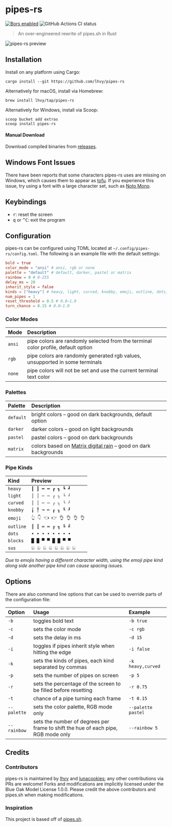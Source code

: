 # pipes-rs

[![Bors enabled](https://bors.tech/images/badge_small.svg)](https://app.bors.tech/repositories/32076) ![GitHub Actions CI status](https://github.com/lhvy/pipes-rs/actions/workflows/ci.yaml/badge.svg)

> An over-engineered rewrite of pipes.sh in Rust

![pipes-rs preview](https://github.com/lhvy/i/raw/master/pipes-rs-preview.gif)

## Installation

Install on any platform using Cargo:

```
cargo install --git https://github.com/lhvy/pipes-rs
```

Alternatively for macOS, install via Homebrew:

```
brew install lhvy/tap/pipes-rs
```

Alternatively for Windows, install via Scoop:

```
scoop bucket add extras
scoop install pipes-rs
```

#### Manual Download

Download compiled binaries from [releases](https://github.com/lhvy/pipes-rs/releases/latest).

## Windows Font Issues

There have been reports that some characters pipes-rs uses are missing on Windows, which causes them to appear as [tofu](https://en.wikipedia.org/wiki/Noto_fonts#Etymology). If you experience this issue, try using a font with a large character set, such as [Noto Mono](https://www.google.com/get/noto/).

## Keybindings

- <kbd>r</kbd>: reset the screen
- <kbd>q</kbd> or <kbd>^C</kbd>: exit the program

## Configuration

pipes-rs can be configured using TOML located at `~/.config/pipes-rs/config.toml`.
The following is an example file with the default settings:

```toml
bold = true
color_mode = "ansi" # ansi, rgb or none
palette = "default" # default, darker, pastel or matrix
rainbow = 0 # 0-255
delay_ms = 20
inherit_style = false
kinds = ["heavy"] # heavy, light, curved, knobby, emoji, outline, dots, blocks, sus
num_pipes = 1
reset_threshold = 0.5 # 0.0–1.0
turn_chance = 0.15 # 0.0–1.0
```

### Color Modes

| Mode   | Description                                                                       |
| :----- | :-------------------------------------------------------------------------------- |
| `ansi` | pipe colors are randomly selected from the terminal color profile, default option |
| `rgb`  | pipe colors are randomly generated rgb values, unsupported in some terminals      |
| `none` | pipe colors will not be set and use the current terminal text color               |

### Palettes

| Palette   | Description                                                      |
| :-------- | :--------------------------------------------------------------- |
| `default` | bright colors – good on dark backgrounds, default option         |
| `darker`  | darker colors – good on light backgrounds                        |
| `pastel`  | pastel colors – good on dark backgrounds                         |
| `matrix`  | colors based on [Matrix digital rain] – good on dark backgrounds |

### Pipe Kinds

| Kind      | Preview                   |
| :-------- | :------------------------ |
| `heavy`   | `┃ ┃ ━ ━ ┏ ┓ ┗ ┛`         |
| `light`   | `│ │ ─ ─ ┌ ┐ └ ┘`         |
| `curved`  | `│ │ ─ ─ ╭ ╮ ╰ ╯`         |
| `knobby`  | `╽ ╿ ╼ ╾ ┎ ┒ ┖ ┚`         |
| `emoji`   | `👆 👇 👈 👉 👌 👌 👌 👌` |
| `outline` | `║ ║ ═ ═ ╔ ╗ ╚ ╝`         |
| `dots`    | `• • • • • • • •`         |
| `blocks`  | `█ █ ▀ ▀ █ █ ▀ ▀`         |
| `sus`     | `ඞ ඞ ඞ ඞ ඞ ඞ ඞ ඞ`         |

_Due to emojis having a different character width, using the emoji pipe kind along side another pipe kind can cause spacing issues._

## Options

There are also command line options that can be used to override parts of the configuration file:

| Option      | Usage                                                                             | Example            |
| :---------- | :-------------------------------------------------------------------------------- | :----------------- |
| `-b`        | toggles bold text                                                                 | `-b true`          |
| `-c`        | sets the color mode                                                               | `-c rgb`           |
| `-d`        | sets the delay in ms                                                              | `-d 15`            |
| `-i`        | toggles if pipes inherit style when hitting the edge                              | `-i false`         |
| `-k`        | sets the kinds of pipes, each kind separated by commas                            | `-k heavy,curved`  |
| `-p`        | sets the number of pipes on screen                                                | `-p 5`             |
| `-r`        | sets the percentage of the screen to be filled before resetting                   | `-r 0.75`          |
| `-t`        | chance of a pipe turning each frame                                               | `-t 0.15`          |
| `--palette` | sets the color palette, RGB mode only                                             | `--palette pastel` |
| `--rainbow` | sets the number of degrees per frame to shift the hue of each pipe, RGB mode only | `--rainbow 5`      |

## Credits

### Contributors

pipes-rs is maintained by [lhvy](https://github.com/lhvy) and [lunacookies](https://github.com/lunacookies); any other contributions via PRs are welcome! Forks and modifications are implicitly licensed under the Blue Oak Model License 1.0.0. Please credit the above contributors and pipes.sh when making modifications.

### Inspiration

This project is based off of [pipes.sh](https://github.com/pipeseroni/pipes.sh).

[matrix digital rain]: https://en.wikipedia.org/wiki/Matrix_digital_rain
